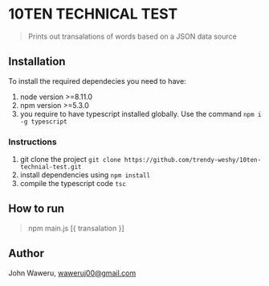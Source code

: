 # 10TEN TECHNICAL TEST

> Prints out transalations of words based on a JSON data source

## Installation

To install the required dependecies you need to have:

1. node version >=8.11.0
2. npm version >=5.3.0
3. you require to have typescript installed globally. Use the command `npm i -g typescript`

### Instructions

1. git clone the project `git clone https://github.com/trendy-weshy/10ten-technial-test.git`
2. install dependencies using `npm install`
3. compile the typescript code `tsc`

## How to run

> npm main.js [{ transalation }]

## Author

John Waweru, waweruj00@gmail.com
